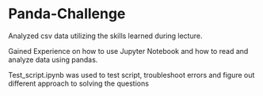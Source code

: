 # Panda-Challenge

Analyzed csv data utilizing the skills learned during lecture.


Gained Experience on how to use Jupyter Notebook and how to read and analyze data using pandas. 

Test_script.ipynb was used to test script, troubleshoot errors and figure out different approach to solving the questions

